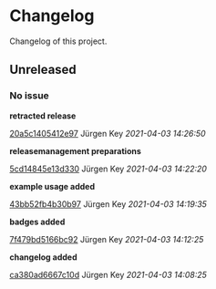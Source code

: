# Changelog

Changelog of this project.

## Unreleased
### No issue

**retracted release**


[20a5c1405412e97](https://github.com/elbosso/rfc3161client/commit/20a5c1405412e97) Jürgen Key *2021-04-03 14:26:50*

**releasemanagement preparations**


[5cd14845e13d330](https://github.com/elbosso/rfc3161client/commit/5cd14845e13d330) Jürgen Key *2021-04-03 14:22:20*

**example usage added**


[43bb52fb4b30b97](https://github.com/elbosso/rfc3161client/commit/43bb52fb4b30b97) Jürgen Key *2021-04-03 14:19:35*

**badges added**


[7f479bd5166bc92](https://github.com/elbosso/rfc3161client/commit/7f479bd5166bc92) Jürgen Key *2021-04-03 14:12:25*

**changelog added**


[ca380ad6667c10d](https://github.com/elbosso/rfc3161client/commit/ca380ad6667c10d) Jürgen Key *2021-04-03 14:08:25*


